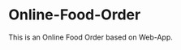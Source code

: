 # Online-Food-Order

This is an Online Food Order based on Web-App.














































































